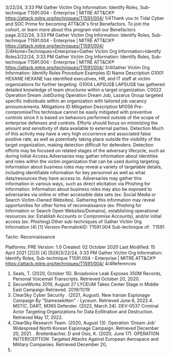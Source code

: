 3/22/24, 3:33 PM Gather Victim Org Information: Identify Roles, Sub-technique T1591.004 - Enterprise | MITRE ATT&CK®
https://attack.mitre.org/techniques/T1591/004/ 1/4Thank you to Tidal Cyber and SOC Prime for becoming ATT&CK's ﬁrst Benefactors. To join the cohort, or learn more about this program visit our
Benefactors page.3/22/24, 3:33 PM Gather Victim Org Information: Identify Roles, Sub-technique T1591.004 - Enterprise | MITRE ATT&CK®
https://attack.mitre.org/techniques/T1591/004/ 2/4Home>Techniques>Enterprise>Gather Victim Org Information>Identify Roles3/22/24, 3:33 PM Gather Victim Org Information: Identify Roles, Sub-technique T1591.004 - Enterprise | MITRE ATT&CK®
https://attack.mitre.org/techniques/T1591/004/ 3/4Gather Victim Org Information: Identify Roles
Procedure Examples
ID Name Description
G1001 HEXANE HEXANE has identiﬁed executives, HR, and IT staff at victim organizations for further targeting.
G1004 LAPSUS$ LAPSUS$ has gathered detailed knowledge of team structures within a target organization.
C0022 Operation Dream
JobDuring Operation Dream Job, Lazarus Group targeted speciﬁc individuals within an organization with
tailored job vacancy announcements.
Mitigations
ID Mitigation Description
M1056 Pre-
compromiseThis technique cannot be easily mitigated with preventive controls since it is based on behaviors performed
outside of the scope of enterprise defenses and controls. Efforts should focus on minimizing the amount
and sensitivity of data available to external parties.
Detection
Much of this activity may have a very high occurrence and associated false positive rate, as well as potentially taking place outside the
visibility of the target organization, making detection diﬃcult for defenders.
Detection efforts may be focused on related stages of the adversary lifecycle, such as during Initial Access.Adversaries may gather information about identities and roles within the victim organization that can be used during targeting. Information
about business roles may reveal a variety of targetable details, including identiﬁable information for key personnel as well as what
data/resources they have access to.
Adversaries may gather this information in various ways, such as direct elicitation via Phishing for Information. Information about business
roles may also be exposed to adversaries via online or other accessible data sets (ex: Social Media or Search Victim-Owned Websites).
Gathering this information may reveal opportunities for other forms of reconnaissance (ex: Phishing for Information or Search Open
Websites/Domains), establishing operational resources (ex: Establish Accounts or Compromise Accounts), and/or initial access (ex:
Phishing).Other sub-techniques of Gather Victim Org Information (4)
[1]
Version PermalinkID: T1591.004
Sub-technique of:  T1591

Tactic: Reconnaissance

Platforms: PRE
Version: 1.0
Created: 02 October 2020
Last Modiﬁed: 15 April 2021
[2][3]
[4]
[5][6]3/22/24, 3:33 PM Gather Victim Org Information: Identify Roles, Sub-technique T1591.004 - Enterprise | MITRE ATT&CK®
https://attack.mitre.org/techniques/T1591/004/ 4/4References
1. Seals, T. (2020, October 15). Broadvoice Leak Exposes 350M
Records, Personal Voicemail Transcripts. Retrieved October
20, 2020.
2. SecureWorks 2019, August 27 LYCEUM Takes Center Stage in
Middle East Campaign Retrieved. 2019/11/19
3. ClearSky Cyber Security . (2021, August). New Iranian
Espionage Campaign By “Siamesekitten” - Lyceum. Retrieved
June 6, 2022.4. MSTIC, DART, M365 Defender. (2022, March 24). DEV-0537
Criminal Actor Targeting Organizations for Data Exﬁltration
and Destruction. Retrieved May 17, 2022.
5. ClearSky Research Team. (2020, August 13). Operation
'Dream Job' Widespread North Korean Espionage Campaign.
Retrieved December 20, 2021.
. Breitenbacher, D and Osis, K. (2020, June 17). OPERATION
IN(TER)CEPTION: Targeted Attacks Against European
Aerospace and Military Companies. Retrieved December 20,
2021.
